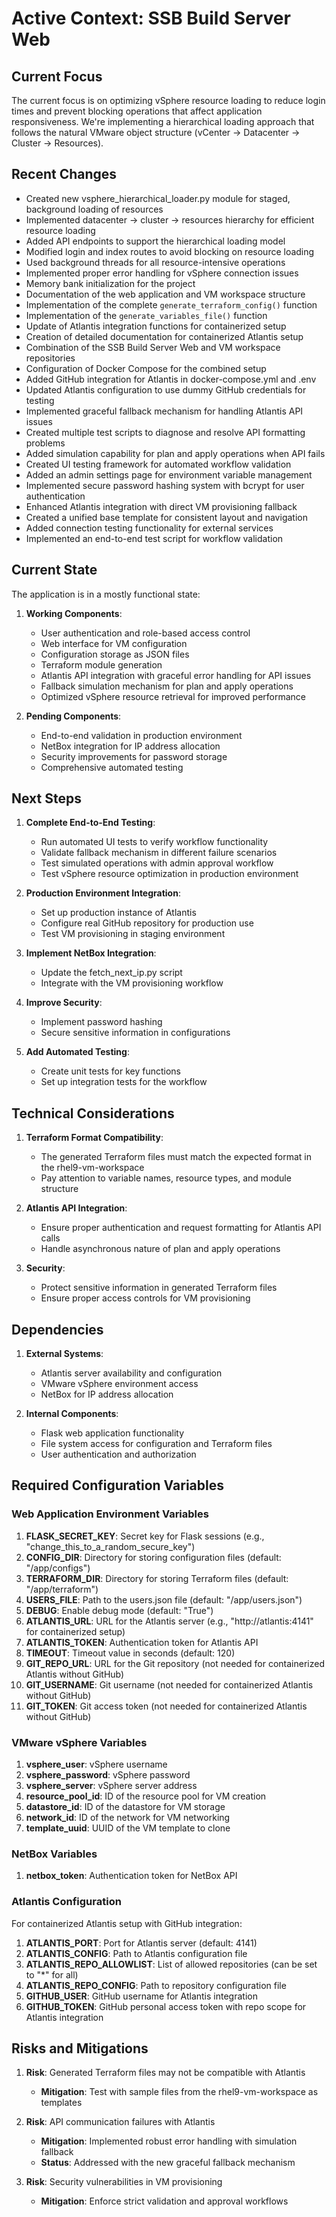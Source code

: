 # Active Context: SSB Build Server Web

## Current Focus

The current focus is on optimizing vSphere resource loading to reduce login times and prevent blocking operations that affect application responsiveness. We're implementing a hierarchical loading approach that follows the natural VMware object structure (vCenter → Datacenter → Cluster → Resources).

## Recent Changes

- Created new vsphere_hierarchical_loader.py module for staged, background loading of resources
- Implemented datacenter → cluster → resources hierarchy for efficient resource loading
- Added API endpoints to support the hierarchical loading model
- Modified login and index routes to avoid blocking on resource loading
- Used background threads for all resource-intensive operations
- Implemented proper error handling for vSphere connection issues
- Memory bank initialization for the project
- Documentation of the web application and VM workspace structure
- Implementation of the complete `generate_terraform_config()` function
- Implementation of the `generate_variables_file()` function
- Update of Atlantis integration functions for containerized setup
- Creation of detailed documentation for containerized Atlantis setup
- Combination of the SSB Build Server Web and VM workspace repositories
- Configuration of Docker Compose for the combined setup
- Added GitHub integration for Atlantis in docker-compose.yml and .env
- Updated Atlantis configuration to use dummy GitHub credentials for testing
- Implemented graceful fallback mechanism for handling Atlantis API issues
- Created multiple test scripts to diagnose and resolve API formatting problems
- Added simulation capability for plan and apply operations when API fails
- Created UI testing framework for automated workflow validation
- Added an admin settings page for environment variable management
- Implemented secure password hashing system with bcrypt for user authentication
- Enhanced Atlantis integration with direct VM provisioning fallback
- Created a unified base template for consistent layout and navigation
- Added connection testing functionality for external services
- Implemented an end-to-end test script for workflow validation

## Current State

The application is in a mostly functional state:

1. **Working Components**:
   - User authentication and role-based access control
   - Web interface for VM configuration
   - Configuration storage as JSON files
   - Terraform module generation
   - Atlantis API integration with graceful error handling for API issues
   - Fallback simulation mechanism for plan and apply operations
   - Optimized vSphere resource retrieval for improved performance

2. **Pending Components**:
   - End-to-end validation in production environment
   - NetBox integration for IP address allocation
   - Security improvements for password storage
   - Comprehensive automated testing

## Next Steps

1. **Complete End-to-End Testing**:
   - Run automated UI tests to verify workflow functionality
   - Validate fallback mechanism in different failure scenarios
   - Test simulated operations with admin approval workflow
   - Test vSphere resource optimization in production environment

2. **Production Environment Integration**:
   - Set up production instance of Atlantis
   - Configure real GitHub repository for production use
   - Test VM provisioning in staging environment

3. **Implement NetBox Integration**:
   - Update the fetch_next_ip.py script
   - Integrate with the VM provisioning workflow

4. **Improve Security**:
   - Implement password hashing
   - Secure sensitive information in configurations

5. **Add Automated Testing**:
   - Create unit tests for key functions
   - Set up integration tests for the workflow

## Technical Considerations

1. **Terraform Format Compatibility**:
   - The generated Terraform files must match the expected format in the rhel9-vm-workspace
   - Pay attention to variable names, resource types, and module structure

2. **Atlantis API Integration**:
   - Ensure proper authentication and request formatting for Atlantis API calls
   - Handle asynchronous nature of plan and apply operations

3. **Security**:
   - Protect sensitive information in generated Terraform files
   - Ensure proper access controls for VM provisioning

## Dependencies

1. **External Systems**:
   - Atlantis server availability and configuration
   - VMware vSphere environment access
   - NetBox for IP address allocation

2. **Internal Components**:
   - Flask web application functionality
   - File system access for configuration and Terraform files
   - User authentication and authorization

## Required Configuration Variables

### Web Application Environment Variables
1. **FLASK_SECRET_KEY**: Secret key for Flask sessions (e.g., "change_this_to_a_random_secure_key")
2. **CONFIG_DIR**: Directory for storing configuration files (default: "/app/configs")
3. **TERRAFORM_DIR**: Directory for storing Terraform files (default: "/app/terraform")
4. **USERS_FILE**: Path to the users.json file (default: "/app/users.json")
5. **DEBUG**: Enable debug mode (default: "True")
6. **ATLANTIS_URL**: URL for the Atlantis server (e.g., "http://atlantis:4141" for containerized setup)
7. **ATLANTIS_TOKEN**: Authentication token for Atlantis API
8. **TIMEOUT**: Timeout value in seconds (default: 120)
9. **GIT_REPO_URL**: URL for the Git repository (not needed for containerized Atlantis without GitHub)
10. **GIT_USERNAME**: Git username (not needed for containerized Atlantis without GitHub)
11. **GIT_TOKEN**: Git access token (not needed for containerized Atlantis without GitHub)

### VMware vSphere Variables
1. **vsphere_user**: vSphere username
2. **vsphere_password**: vSphere password
3. **vsphere_server**: vSphere server address
4. **resource_pool_id**: ID of the resource pool for VM creation
5. **datastore_id**: ID of the datastore for VM storage
6. **network_id**: ID of the network for VM networking
7. **template_uuid**: UUID of the VM template to clone

### NetBox Variables
1. **netbox_token**: Authentication token for NetBox API

### Atlantis Configuration
For containerized Atlantis setup with GitHub integration:
1. **ATLANTIS_PORT**: Port for Atlantis server (default: 4141)
2. **ATLANTIS_CONFIG**: Path to Atlantis configuration file
3. **ATLANTIS_REPO_ALLOWLIST**: List of allowed repositories (can be set to "*" for all)
4. **ATLANTIS_REPO_CONFIG**: Path to repository configuration file
5. **GITHUB_USER**: GitHub username for Atlantis integration
6. **GITHUB_TOKEN**: GitHub personal access token with repo scope for Atlantis integration

## Risks and Mitigations

1. **Risk**: Generated Terraform files may not be compatible with Atlantis
   - **Mitigation**: Test with sample files from the rhel9-vm-workspace as templates

2. **Risk**: API communication failures with Atlantis
   - **Mitigation**: Implemented robust error handling with simulation fallback
   - **Status**: Addressed with the new graceful fallback mechanism

3. **Risk**: Security vulnerabilities in VM provisioning
   - **Mitigation**: Enforce strict validation and approval workflows
